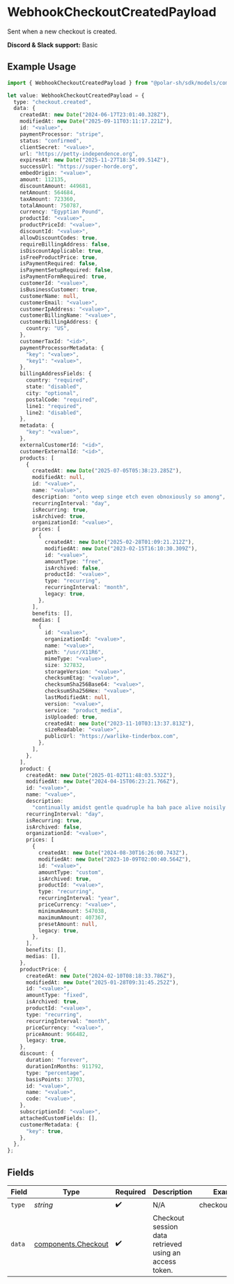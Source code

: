 # WebhookCheckoutCreatedPayload

Sent when a new checkout is created.

**Discord & Slack support:** Basic

## Example Usage

```typescript
import { WebhookCheckoutCreatedPayload } from "@polar-sh/sdk/models/components/webhookcheckoutcreatedpayload.js";

let value: WebhookCheckoutCreatedPayload = {
  type: "checkout.created",
  data: {
    createdAt: new Date("2024-06-17T23:01:40.328Z"),
    modifiedAt: new Date("2025-09-11T03:11:17.221Z"),
    id: "<value>",
    paymentProcessor: "stripe",
    status: "confirmed",
    clientSecret: "<value>",
    url: "https://petty-independence.org",
    expiresAt: new Date("2025-11-27T18:34:09.514Z"),
    successUrl: "https://super-horde.org",
    embedOrigin: "<value>",
    amount: 112135,
    discountAmount: 449681,
    netAmount: 564684,
    taxAmount: 723360,
    totalAmount: 750787,
    currency: "Egyptian Pound",
    productId: "<value>",
    productPriceId: "<value>",
    discountId: "<value>",
    allowDiscountCodes: true,
    requireBillingAddress: false,
    isDiscountApplicable: true,
    isFreeProductPrice: true,
    isPaymentRequired: false,
    isPaymentSetupRequired: false,
    isPaymentFormRequired: true,
    customerId: "<value>",
    isBusinessCustomer: true,
    customerName: null,
    customerEmail: "<value>",
    customerIpAddress: "<value>",
    customerBillingName: "<value>",
    customerBillingAddress: {
      country: "US",
    },
    customerTaxId: "<id>",
    paymentProcessorMetadata: {
      "key": "<value>",
      "key1": "<value>",
    },
    billingAddressFields: {
      country: "required",
      state: "disabled",
      city: "optional",
      postalCode: "required",
      line1: "required",
      line2: "disabled",
    },
    metadata: {
      "key": "<value>",
    },
    externalCustomerId: "<id>",
    customerExternalId: "<id>",
    products: [
      {
        createdAt: new Date("2025-07-05T05:38:23.285Z"),
        modifiedAt: null,
        id: "<value>",
        name: "<value>",
        description: "onto weep singe etch even obnoxiously so among",
        recurringInterval: "day",
        isRecurring: true,
        isArchived: true,
        organizationId: "<value>",
        prices: [
          {
            createdAt: new Date("2025-02-28T01:09:21.212Z"),
            modifiedAt: new Date("2023-02-15T16:10:30.309Z"),
            id: "<value>",
            amountType: "free",
            isArchived: false,
            productId: "<value>",
            type: "recurring",
            recurringInterval: "month",
            legacy: true,
          },
        ],
        benefits: [],
        medias: [
          {
            id: "<value>",
            organizationId: "<value>",
            name: "<value>",
            path: "/usr/X11R6",
            mimeType: "<value>",
            size: 327832,
            storageVersion: "<value>",
            checksumEtag: "<value>",
            checksumSha256Base64: "<value>",
            checksumSha256Hex: "<value>",
            lastModifiedAt: null,
            version: "<value>",
            service: "product_media",
            isUploaded: true,
            createdAt: new Date("2023-11-10T03:13:37.813Z"),
            sizeReadable: "<value>",
            publicUrl: "https://warlike-tinderbox.com",
          },
        ],
      },
    ],
    product: {
      createdAt: new Date("2025-01-02T11:48:03.532Z"),
      modifiedAt: new Date("2024-04-15T06:23:21.766Z"),
      id: "<value>",
      name: "<value>",
      description:
        "continually amidst gentle quadruple ha bah pace alive noisily gad",
      recurringInterval: "day",
      isRecurring: true,
      isArchived: false,
      organizationId: "<value>",
      prices: [
        {
          createdAt: new Date("2024-08-30T16:26:00.743Z"),
          modifiedAt: new Date("2023-10-09T02:00:40.564Z"),
          id: "<value>",
          amountType: "custom",
          isArchived: true,
          productId: "<value>",
          type: "recurring",
          recurringInterval: "year",
          priceCurrency: "<value>",
          minimumAmount: 547038,
          maximumAmount: 407367,
          presetAmount: null,
          legacy: true,
        },
      ],
      benefits: [],
      medias: [],
    },
    productPrice: {
      createdAt: new Date("2024-02-10T08:18:33.786Z"),
      modifiedAt: new Date("2025-01-28T09:31:45.252Z"),
      id: "<value>",
      amountType: "fixed",
      isArchived: true,
      productId: "<value>",
      type: "recurring",
      recurringInterval: "month",
      priceCurrency: "<value>",
      priceAmount: 966482,
      legacy: true,
    },
    discount: {
      duration: "forever",
      durationInMonths: 911792,
      type: "percentage",
      basisPoints: 37703,
      id: "<value>",
      name: "<value>",
      code: "<value>",
    },
    subscriptionId: "<value>",
    attachedCustomFields: [],
    customerMetadata: {
      "key": true,
    },
  },
};
```

## Fields

| Field                                                      | Type                                                       | Required                                                   | Description                                                | Example                                                    |
| ---------------------------------------------------------- | ---------------------------------------------------------- | ---------------------------------------------------------- | ---------------------------------------------------------- | ---------------------------------------------------------- |
| `type`                                                     | *string*                                                   | :heavy_check_mark:                                         | N/A                                                        | checkout.created                                           |
| `data`                                                     | [components.Checkout](../../models/components/checkout.md) | :heavy_check_mark:                                         | Checkout session data retrieved using an access token.     |                                                            |